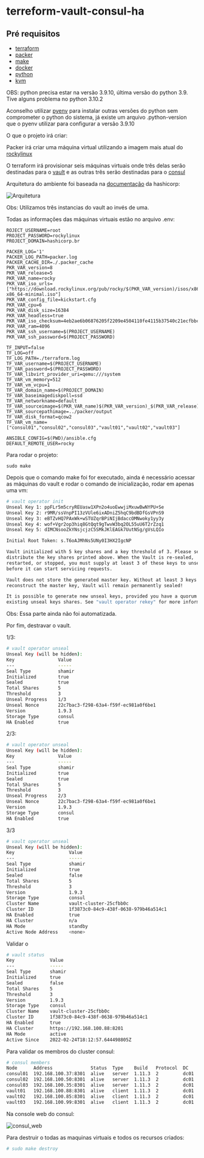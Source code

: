# terreform-vault-consul-ha

## Pré requisitos

- [terraform](https://www.terraform.io/downloads)
- [packer](https://www.packer.io/downloads)
- [make](https://cmake.org/)
- [docker](https://docs.docker.com/engine/install/)
- [python](https://www.python.org/)
- [kvm](https://www.redhat.com/pt-br/topics/virtualization/what-is-KVM)

OBS: python precisa estar na versão 3.9.10, última versão do python 3.9. Tive alguns problema no python 3.10.2

Aconselho utilizar [pyenv](https://github.com/pyenv/pyenv-installer) para instalar outras versões do python sem comprometer o python do sistema, já existe um arquivo .python-version que o pyenv utilizar para configurar a versão 3.9.10

O que o projeto irá criar:

Packer irá criar uma máquina virtual utilizando a imagem mais atual do [rockylinux](https://rockylinux.org/about)

O terraform irá provisionar seis máquinas virtuais onde três delas serão destinadas para o [vault](https://www.vaultproject.io/docs/what-is-vault) e as outras três serão destinadas para o [consul](https://www.consul.io/docs/intro)

Arquitetura do ambiente foi baseada na [documentação](https://learn.hashicorp.com/tutorials/vault/ha-with-consul) da hashicorp:

![Arquitetura](img/arquitetura.png)

Obs: Utilizamos três instancias do vault ao invés de uma.

Todas as informações das máquinas virtuais estão no arquivo .env:

```
ROJECT_USERNAME=root
PROJECT_PASSWORD=rockylinux
PROJECT_DOMAIN=hashicorp.br

PACKER_LOG='1'
PACKER_LOG_PATH=packer.log
PACKER_CACHE_DIR=./.packer_cache
PKR_VAR_version=8
PKR_VAR_release=5
PKR_VAR_name=rocky
PKR_VAR_iso_urls=["https://download.rockylinux.org/pub/rocky/$(PKR_VAR_version)/isos/x86_64/Rocky-$(PKR_VAR_version).$(PKR_VAR_release)-x86_64-minimal.iso"]
PKR_VAR_config_file=kickstart.cfg
PKR_VAR_cpu=6
PKR_VAR_disk_size=16384
PKR_VAR_headless=true
PKR_VAR_iso_checksum=4eb2ae6b06876205f2209e4504110fe4115b37540c21ecfbbc0ebc11084cb779
PKR_VAR_ram=4096
PKR_VAR_ssh_username=$(PROJECT_USERNAME)
PKR_VAR_ssh_password=$(PROJECT_PASSWORD)

TF_INPUT=false
TF_LOG=off
TF_LOG_PATH=./terraform.log
TF_VAR_username=$(PROJECT_USERNAME)
TF_VAR_password=$(PROJECT_PASSWORD)
TF_VAR_libvirt_provider_uri=qemu:///system
TF_VAR_vm_memory=512
TF_VAR_vm_vcpu=1
TF_VAR_domain_name=$(PROJECT_DOMAIN)
TF_VAR_baseimagediskpoll=ssd
TF_VAR_networkname=default
TF_VAR_sourceimage=$(PKR_VAR_name)$(PKR_VAR_version)_$(PKR_VAR_release)
TF_VAR_sourcepathimage=../packer/output
TF_VAR_disk_format=qcow2
TF_VAR_vm_name=["consul01","consul02","consul03","vault01","vault02","vault03"]

ANSIBLE_CONFIG=$(PWD)/ansible.cfg
DEFAULT_REMOTE_USER=rocky
```

Para rodar o projeto:

```
sudo make
```

Depois que o comando make foi for executado, ainda é necessário acessar as máquinas do vault e rodar o comando de inicialização, rodar em apenas  uma vm:

```bash
# vault operator init
Unseal Key 1: ppFLr5m5cryREUasw1XPn2o4uoEwwjiMxuwBwNYPU+Se
Unseal Key 2: r9MR/ssVnpPI13zVUle6ixADniZ5hqC9bdBDfGsVPnS9
Unseal Key 3: eBTZvHQ7PAxWk+wSTUZqrBPiNIjBdaccOMNwoky1yy3y
Unseal Key 4: wof+Vgr2op3hiq8GtQqt9gTwvW3bq2OL55uU6T2rZzq1
Unseal Key 5: dIMCNsooZkYNsjcjzC5SMkJKlEAGk7UutNSg/gVsLQIo

Initial Root Token: s.T6oAJMhNs5UNy0I3HX2IgcNP

Vault initialized with 5 key shares and a key threshold of 3. Please securely
distribute the key shares printed above. When the Vault is re-sealed,
restarted, or stopped, you must supply at least 3 of these keys to unseal it
before it can start servicing requests.

Vault does not store the generated master key. Without at least 3 keys to
reconstruct the master key, Vault will remain permanently sealed!

It is possible to generate new unseal keys, provided you have a quorum of
existing unseal keys shares. See "vault operator rekey" for more information.
```

Obs: Essa parte ainda não foi automatizada.

Por fim, destravar o vault.

 1/3:

```bash
# vault operator unseal
Unseal Key (will be hidden): 
Key                Value
---                -----
Seal Type          shamir
Initialized        true
Sealed             true
Total Shares       5
Threshold          3
Unseal Progress    1/3
Unseal Nonce       22c7bac3-f298-63a4-f59f-ec981a0f6be1
Version            1.9.3
Storage Type       consul
HA Enabled         true
```

2/3:

```bash
# vault operator unseal
Unseal Key (will be hidden): 
Key                Value
---                -----
Seal Type          shamir
Initialized        true
Sealed             true
Total Shares       5
Threshold          3
Unseal Progress    2/3
Unseal Nonce       22c7bac3-f298-63a4-f59f-ec981a0f6be1
Version            1.9.3
Storage Type       consul
HA Enabled         true
```

3/3

```bash
# vault operator unseal
Unseal Key (will be hidden): 
Key                    Value
---                    -----
Seal Type              shamir
Initialized            true
Sealed                 false
Total Shares           5
Threshold              3
Version                1.9.3
Storage Type           consul
Cluster Name           vault-cluster-25cfbb0c
Cluster ID             1f3873c0-84c9-438f-0638-979b46a514c1
HA Enabled             true
HA Cluster             n/a
HA Mode                standby
Active Node Address    <none>
```

Validar o 

```bash
# vault status
Key             Value
---             -----
Seal Type       shamir
Initialized     true
Sealed          false
Total Shares    5
Threshold       3
Version         1.9.3
Storage Type    consul
Cluster Name    vault-cluster-25cfbb0c
Cluster ID      1f3873c0-84c9-438f-0638-979b46a514c1
HA Enabled      true
HA Cluster      https://192.168.100.88:8201
HA Mode         active
Active Since    2022-02-24T18:12:57.644498805Z
```

Para validar os membros do cluster consul:

```bash
# consul members
Node      Address              Status  Type    Build   Protocol  DC    Partition  Segment
consul01  192.168.100.37:8301  alive   server  1.11.3  2         dc01  default    <all>
consul02  192.168.100.50:8301  alive   server  1.11.3  2         dc01  default    <all>
consul03  192.168.100.35:8301  alive   server  1.11.3  2         dc01  default    <all>
vault01   192.168.100.88:8301  alive   client  1.11.3  2         dc01  default    <default>
vault02   192.168.100.85:8301  alive   client  1.11.3  2         dc01  default    <default>
vault03   192.168.100.99:8301  alive   client  1.11.3  2         dc01  default    <default>
```

Na console web do consul:

![consul_web](img/consul01.png)


Para destruir o todas as maquinas virtuais e todos os recursos criados:
```bash
# sudo make destroy
```

